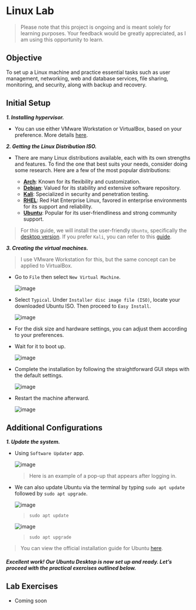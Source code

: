 # Linux Lab

> Please note that this project is ongoing and is meant solely for learning purposes. Your feedback would be greatly appreciated, as I am using this opportunity to learn.

## Objective

To set up a Linux machine and practice essential tasks such as user management, networking, web and database services, file sharing, monitoring, and security, along with backup and recovery.

## Initial Setup

***1. Installing hypervisor.***
   
- You can use either VMware Workstation or VirtualBox, based on your preference. More details [here](https://github.com/mmhgwyjs/homelab?tab=readme-ov-file#hypervisor).

***2. Getting the Linux Distribution ISO.***

- There are many Linux distributions available, each with its own strengths and features. To find the one that best suits your needs, consider doing some research. Here are a few of the most popular distributions:

  - **[Arch](https://archlinux.org/download/)**: Known for its flexibility and customization.
  - **[Debian](https://www.debian.org/download)**: Valued for its stability and extensive software repository.
  - **[Kali](https://www.kali.org/get-kali/#kali-platforms)**: Specialized in security and penetration testing.
  - **[RHEL](https://developers.redhat.com/products/rhel/download)**: Red Hat Enterprise Linux, favored in enterprise environments for its support and reliability.
  - **[Ubuntu](https://ubuntu.com/download/server)**: Popular for its user-friendliness and strong community support.

> For this guide, we will install the user-friendly `Ubuntu`, specifically the [desktop version](https://ubuntu.com/download/desktop). If you prefer `Kali`, you can refer to this [guide](https://github.com/mmhgwyjs/pentest-lab).

***3. Creating the virtual machines.***

> I use VMware Workstation for this, but the same concept can be applied to VirtualBox.

- Go to `File` then select `New Virtual Machine`.

  ![image](https://github.com/mmhgwyjs/malware-analysis-lab/assets/159692853/22ab3330-bc2d-43ff-9d8f-ff34d7bde957)

- Select `Typical`. Under `Installer disc image file (ISO)`, locate your downloaded Ubuntu ISO. Then proceed to `Easy Install`.
  
  ![image](https://github.com/user-attachments/assets/2860b6cb-44b3-4dce-bea6-8e0534ead812)

- For the disk size and hardware settings, you can adjust them according to your preferences.

- Wait for it to boot up.

  ![image](https://github.com/user-attachments/assets/ffed5a80-c8a5-48ff-8c90-67c3d5f5c8a5)

- Complete the installation by following the straightforward GUI steps with the default settings.

  ![image](https://github.com/user-attachments/assets/750a991e-c0a1-4ea7-81ed-8fab57af3648)

- Restart the machine afterward.

  ![image](https://github.com/user-attachments/assets/376492d1-2ecd-4f65-9972-25a9d72292ac)

## Additional Configurations 

***1. Update the system.***

   - Using `Software Updater` app.
   
     ![image](https://github.com/user-attachments/assets/4e9da03e-3cf9-41d7-a092-8d7282ba5d8e)

     > Here is an example of a pop-up that appears after logging in.

   - We can also update Ubuntu via the terminal by typing `sudo apt update` followed by `sudo apt upgrade`.
   
     ![image](https://github.com/user-attachments/assets/5e03ded3-ece7-4261-9679-15f22d1ee2c1)

     > `sudo apt update`

     ![image](https://github.com/user-attachments/assets/0d6a07ee-2935-43bc-aeb7-ce195ca7d6b7)

     > `sudo apt upgrade`

> You can view the official installation guide for Ubuntu [here](https://ubuntu.com/tutorials/install-ubuntu-desktop#1-overview).


#### ***Excellent work! Our Ubuntu Desktop is now set up and ready. Let’s proceed with the practical exercises outlined below.***

## Lab Exercises

- Coming soon



